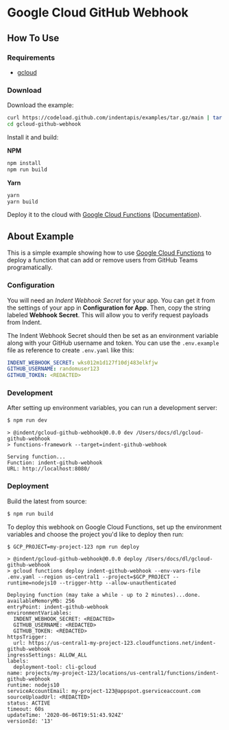 # Google Cloud GitHub Webhook

## How To Use

### Requirements

- [gcloud](https://cloud.google.com/sdk/gcloud)

### Download

Download the example:

```bash
curl https://codeload.github.com/indentapis/examples/tar.gz/main | tar -xz --strip=3 examples-main/webhooks/gcloud-github-webhook
cd gcloud-github-webhook
```

Install it and build:

**NPM**

```bash
npm install
npm run build
```

**Yarn**

```bash
yarn
yarn build
```

Deploy it to the cloud with [Google Cloud Functions](https://cloud.google.com/functions) ([Documentation](https://cloud.google.com/functions/docs)).

## About Example

This is a simple example showing how to use [Google Cloud Functions](https://cloud.google.com/functions) to deploy a function that can add or remove users from GitHub Teams programatically.

### Configuration

You will need an _Indent Webhook Secret_ for your app. You can get it from the settings of your app in **Configuration for App**. Then, copy the string labeled **Webhook Secret**. This will allow you to verify request payloads from Indent.

The Indent Webhook Secret should then be set as an environment variable along with your GitHub username and token. You can use the `.env.example` file as reference to create `.env.yaml` like this:

```yaml
INDENT_WEBHOOK_SECRET: wks012m1d127f10dj483elkfjw
GITHUB_USERNAME: randomuser123
GITHUB_TOKEN: <REDACTED>
```

### Development

After setting up environment variables, you can run a development server:

```bash
$ npm run dev
```

```
> @indent/gcloud-github-webhook@0.0.0 dev /Users/docs/dl/gcloud-github-webhook
> functions-framework --target=indent-github-webhook

Serving function...
Function: indent-github-webhook
URL: http://localhost:8080/
```

### Deployment

Build the latest from source:

```bash
$ npm run build
```

To deploy this webhook on Google Cloud Functions, set up the environment variables and choose the project you'd like to deploy then run:

```bash
$ GCP_PROJECT=my-project-123 npm run deploy
```

```
> @indent/gcloud-github-webhook@0.0.0 deploy /Users/docs/dl/gcloud-github-webhook
> gcloud functions deploy indent-github-webhook --env-vars-file .env.yaml --region us-central1 --project=$GCP_PROJECT --runtime=nodejs10 --trigger-http --allow-unauthenticated

Deploying function (may take a while - up to 2 minutes)...done.
availableMemoryMb: 256
entryPoint: indent-github-webhook
environmentVariables:
  INDENT_WEBHOOK_SECRET: <REDACTED>
  GITHUB_USERNAME: <REDACTED>
  GITHUB_TOKEN: <REDACTED>
httpsTrigger:
  url: https://us-central1-my-project-123.cloudfunctions.net/indent-github-webhook
ingressSettings: ALLOW_ALL
labels:
  deployment-tool: cli-gcloud
name: projects/my-project-123/locations/us-central1/functions/indent-github-webhook
runtime: nodejs10
serviceAccountEmail: my-project-123@appspot.gserviceaccount.com
sourceUploadUrl: <REDACTED>
status: ACTIVE
timeout: 60s
updateTime: '2020-06-06T19:51:43.924Z'
versionId: '13'
```
